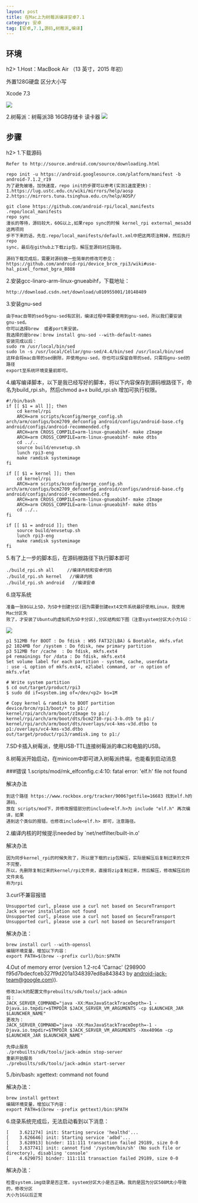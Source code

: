 ```yaml
---
layout: post
title: 在Mac上为树莓派编译安卓7.1
category: 安卓
tag: [安卓,7.1,源码,树莓派,编译]
---
```



<h2>环境</h2>h2>
1.Host：MacBook Air （13 英寸，2015 年初） 

外置128G硬盘 区分大小写

Xcode 7.3

![](/images/rpi/mac_info.png)

2.树莓派：树莓派3B   16GB存储卡    读卡器
![](/images/rpi/rpi.png)


<h2>步骤</h2>h2>
1.下载源码
	
	Refer to http://source.android.com/source/downloading.html
	
	repo init -u https://android.googlesource.com/platform/manifest -b android-7.1.2_r19
	为了避免被墙，加快速度，repo init的步骤可以参考(实测1速度更快)：
	1.https://lug.ustc.edu.cn/wiki/mirrors/help/aosp
	2.https://mirrors.tuna.tsinghua.edu.cn/help/AOSP/
	
	git clone https://github.com/android-rpi/local_manifests .repo/local_manifests
	repo sync
	漫长的等待，源码较大，60G以上,如果repo sync的时候 kernel_rpi external_mesa3d这两项同
	步不下来的话，先在.repo/local_manifests/default.xml中把这两项注释掉，然后执行repo 
	sync，最后在github上下载zip包，解压至源码对应路径。
	
	源码下载完成后，需要对源码做一些简单的修改可参见：
	https://github.com/android-rpi/device_brcm_rpi3/wiki#use-hal_pixel_format_bgra_8888

2.安装gcc-linaro-arm-linux-gnueabihf，下载地址：
	
	http://download.csdn.net/download/u010955001/10148489
	
3.安装gnu-sed
	
	由于mac自带的sed与gnu-sed有区别，编译过程中需要使用到gnu-sed，所以我们要安装gnu-sed。
	你可以选择brew  或者port来安装。
	我选择的是brew：brew install gnu-sed --with-default-names
	安装完成以后：
	sudo rm /usr/local/bin/sed
	sudo ln -s /usr/local/Cellar/gnu-sed/4.4/bin/sed /usr/local/bin/sed
	这样会将mac自带的sed删除，并使用gnu-sed，你也可以保留自带的sed，只需将gnu-sed的路径
	export至系统环境变量前即可。
	
4.编写编译脚本，以下是我已经写好的脚本，将以下内容保存到源码根路径下，命名为build_rpi.sh，然后chmod a+x build_rpi.sh  增加可执行权限。
	
	#!/bin/bash
	if [[ $1 = all ]]; then
		cd kernel/rpi
		ARCH=arm scripts/kconfig/merge_config.sh arch/arm/configs/bcm2709_defconfig android/configs/android-base.cfg android/configs/android-recommended.cfg
		ARCH=arm CROSS_COMPILE=arm-linux-gnueabihf- make zImage
		ARCH=arm CROSS_COMPILE=arm-linux-gnueabihf- make dtbs
		cd ../..
		source build/envsetup.sh
		lunch rpi3-eng
		make ramdisk systemimage
	fi
	
	if [[ $1 = kernel ]]; then
		cd kernel/rpi
		ARCH=arm scripts/kconfig/merge_config.sh arch/arm/configs/bcm2709_defconfig android/configs/android-base.cfg android/configs/android-recommended.cfg
		ARCH=arm CROSS_COMPILE=arm-linux-gnueabihf- make zImage
		ARCH=arm CROSS_COMPILE=arm-linux-gnueabihf- make dtbs
		cd ../..
	fi
	
	if [[ $1 = android ]]; then
		source build/envsetup.sh
		lunch rpi3-eng
		make ramdisk systemimage
	fi

5.有了上一步的脚本后，在源码根路径下执行脚本即可
	
	./build_rpi.sh all     //编译内核和安卓代码
	./build_rpi.sh kernel   //编译内核
	./build_rpi.sh android   //编译安卓
	
6.烧写系统
	
	准备一张8G以上SD，为SD卡创建分区(因为需要创建ext4文件系统最好使用Linux，我使用Mac分区失
	败了，才安装了Ubuntu的虚拟机为SD卡分区),分区结构如下图（注意system分区大小为1G）：
	
![](/images/rpi/sd.png)
	
	p1 512MB for BOOT : Do fdisk : W95 FAT32(LBA) & Bootable, mkfs.vfat
	p2 1024MB for /system : Do fdisk, new primary partition
	p3 512MB for /cache  : Do fdisk, mkfs.ext4
	p4 remainings for /data : Do fdisk, mkfs.ext4
	Set volume label for each partition - system, cache, userdata
	: use -L option of mkfs.ext4, e2label command, or -n option of mkfs.vfat
	
	# Write system partition
  	$ cd out/target/product/rpi3
	$ sudo dd if=system.img of=/dev/<p2> bs=1M
	
	# Copy kernel & ramdisk to BOOT partition
	device/brcm/rpi3/boot/* to p1:/
	kernel/rpi/arch/arm/boot/zImage to p1:/
	kernel/rpi/arch/arm/boot/dts/bcm2710-rpi-3-b.dtb to p1:/
	kernel/rpi/arch/arm/boot/dts/overlays/vc4-kms-v3d.dtbo to p1:/overlays/vc4-kms-v3d.dtbo
	out/target/product/rpi3/ramdisk.img to p1:/
	
7.SD卡插入树莓派，使用USB-TTL连接树莓派的串口和电脑的USB。

8.树莓派开始启动，在minicom中即可进入树莓派终端，也能看到启动消息

###错误
1.scripts/mod/mk_elfconfig.c:4:10: fatal error: 'elf.h' file not found

解决办法
	
	到这个路径 https://www.rockbox.org/tracker/9006?getfile=16683 找到elf.h的源码，
	放在 scripts/mod下，并修改报错部分的include<elf.h>为 include "elf.h" 再次编译，如果
	遇到这个类似的报错，也修改include<elf.h> 即可，注意路径。
	

	
2.编译内核的时候提示needed by `net/netfilter/built-in.o'

解决办法

	因为同步kernel_rpi的时候失败了，所以是下载的zip包解压，实际是解压后复制过来的文件不完整，
	所以，先删除复制过来的kernel/rpi文件夹，直接将zip复制过来，然后解压，修改解压后的文件夹名
	称为rpi
	
3.curl不兼容报错

	Unsupported curl, please use a curl not based on SecureTransport
	Jack server installation not found
	Unsupported curl, please use a curl not based on SecureTransport
	Unsupported curl, please use a curl not based on SecureTransport
	
解决办法：

	brew install curl --with-openssl
	编辑环境变量，增加以下内容：
	export PATH=$(brew --prefix curl)/bin:$PATH

4.Out of memory error (version 1.2-rc4 'Carnac' (298900 f95d7bdecfceb327f9d201a1348397ed8a843843 by android-jack-team@google.com)).

	修改Jack的配置文件prebuilts/sdk/tools/jack-admin
	将：
	JACK_SERVER_COMMAND="java -XX:MaxJavaStackTraceDepth=-1 -Djava.io.tmpdir=$TMPDIR $JACK_SERVER_VM_ARGUMENTS -cp $LAUNCHER_JAR $LAUNCHER_NAME"
	更改为：
	JACK_SERVER_COMMAND="java -XX:MaxJavaStackTraceDepth=-1 -Djava.io.tmpdir=$TMPDIR $JACK_SERVER_VM_ARGUMENTS -Xmx4096m -cp $LAUNCHER_JAR $LAUNCHER_NAME"
	
	先停止服务
	./prebuilts/sdk/tools/jack-admin stop-server
	重新开始服务
	./prebuilts/sdk/tools/jack-admin start-server
	
5./bin/bash: xgettext: command not found

解决办法：
	
	brew install gettext
	编辑环境变量，增加以下内容：
	export PATH=$(brew --prefix gettext)/bin:$PATH
	
6.烧录系统完成后，无法启动看到以下消息：
	
	[    3.621274] init: Starting service 'healthd'...
	[    3.626646] init: Starting service 'adbd'...
	[    3.628913] binder: 111:111 transaction failed 29189, size 0-0
	[    3.637741] init: cannot find '/system/bin/sh' (No such file or directory), disabling 'console'
	[    4.629075] binder: 111:111 transaction failed 29189, size 0-0
	
解决办法：
	
	检查system.img烧录是否正常，system分区大小是否正确。我的是因为分区508M太小导致的，修改分区
	大小为1G以后正常
